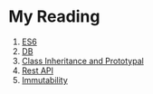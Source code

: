# My Reading

1. [ES6](https://github.com/pandey2770/reading/blob/master/es6.md)
2. [DB](https://github.com/pandey2770/reading/blob/master/Db.md)
3. [Class Inheritance and Prototypal](https://github.com/pandey2770/reading/blob/master/ClassInheritanceAndPrototypal.md)
4. [Rest API](https://github.com/pandey2770/reading/blob/master/RestAPI.md)
5. [Immutability]()